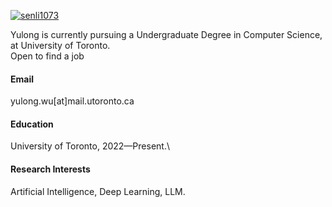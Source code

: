 

[![senli1073](https://img.shields.io/badge/senli1073-github-blue?logo=github)](https://github.com/senli1073)

Yulong is currently pursuing a Undergraduate Degree in Computer Science, at University of Toronto.\
Open to find a job

#### Email
yulong.wu[at]mail.utoronto.ca

#### Education
University of Toronto, 2022—Present.\

#### Research Interests
Artificial Intelligence, Deep Learning, LLM.

